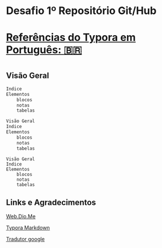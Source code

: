 # Desafio 1º Repositório Git/Hub
<h1>
<img="/Imagens\Typora-el-mejor-editor-markdown-minilaista.svg">
</h1>

# [Referências do Typora em Português: :brazil:](https://github.com/alex231181/desafio-github-primeiro-repositorio/blob/4606c2b457dab63381b889f10e0ae8f9cb646027/Projeto%201%20Git/Typora%20comandos.md)

<h1>

## Visão Geral


````bash
Indice
Elementos 
	blocos 
	notas 
	tabelas
````

````java
Visão Geral
Indice
Elementos 
	blocos 
	notas 
	tabelas
````

````basic
Visão Geral
Indice
Elementos 
	blocos 
	notas 
	tabelas
````









## Links e Agradecimentos


[Web.Dio.Me](https://web.dio.me/)


[Typora Markdown](https://typora.io/)

[Tradutor google](https://translate.google.com/?hl=pt-BR&sl=en&tl=pt&op=translate)<h1>





